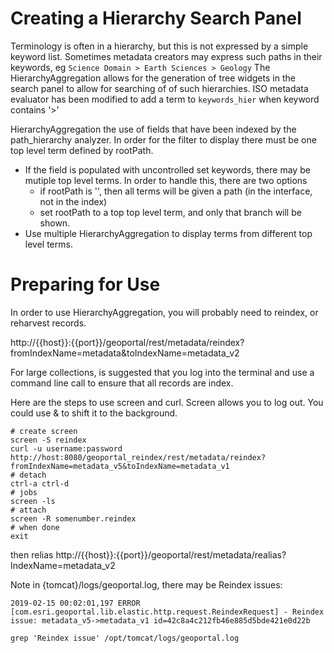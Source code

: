 # Creating a Hierarchy Search Panel

Terminology is often in a hierarchy, but this is not expressed by a simple keyword list.
Sometimes metadata creators may express such paths in their keywords, eg
   `Science Domain > Earth Sciences > Geology`
The HierarchyAggregation allows for the generation of tree widgets in the search panel to allow 
for searching of of such hierarchies.
ISO metadata evaluator has been modified to add a term to ```keywords_hier``` when keyword contains '>'

HierarchyAggregation the use of fields that have been indexed by the path_hierarchy analyzer.
In order for the filter to display there must be one top level term defined by rootPath.

* If the field is populated with uncontrolled set keywords, there may be mutiple
 top level terms. In order to handle this, there are two options
  * if rootPath is '', then  all terms will be given a path (in the interface, not in the index)
  * set rootPath to a top top level term, and only that branch will be shown.
* Use multiple HierarchyAggregation to display terms from different top level terms. 

# Preparing for Use 
In order to use HierarchyAggregation, you will probably need to reindex, or reharvest records.

http://{{host}}:{{port}}/geoportal/rest/metadata/reindex?fromIndexName=metadata&toIndexName=metadata_v2

For large collections, is suggested that you log into the terminal and use a command line call to ensure that 
all records are index.

Here are the steps to use screen and curl. Screen allows you to log out. You could use & to shift it to the background.

```
# create screen
screen -S reindex
curl -u username:password http://host:8080/geoportal_reindex/rest/metadata/reindex?fromIndexName=metadata_v5&toIndexName=metadata_v1
# detach
ctrl-a ctrl-d  
# jobs
screen -ls
# attach
screen -R somenumber.reindex
# when done
exit
```
then relias
http://{{host}}:{{port}}/geoportal/rest/metadata/realias?IndexName=metadata_v2

Note in {tomcat}/logs/geoportal.log, there may be Reindex issues:

```2019-02-15 00:02:01,197 ERROR [com.esri.geoportal.lib.elastic.http.request.ReindexRequest] - Reindex issue: metadata_v5->metadata_v1 id=42c8a4c212fb46e885d5bde421e0d22b```


```grep 'Reindex issue' /opt/tomcat/logs/geoportal.log```
